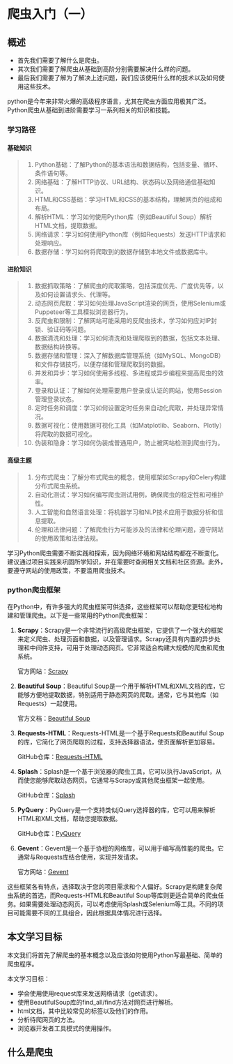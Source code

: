 # 爬虫入门（一）

## 概述

- 首先我们需要了解什么是爬虫。
- 其次我们需要了解爬虫从基础到高阶分别需要解决什么样的问题。
- 最后我们需要了解为了解决上述问题，我们应该使用什么样的技术以及如何使用这些技术。

python是今年来非常火爆的高级程序语言，尤其在爬虫方面应用极其广泛。Python爬虫从基础到进阶需要学习一系列相关的知识和技能。

### 学习路径

#### 基础知识

> 1. Python基础：了解Python的基本语法和数据结构，包括变量、循环、条件语句等。
> 2. 网络基础：了解HTTP协议、URL结构、状态码以及网络通信基础知识。
> 3. HTML和CSS基础：学习HTML和CSS的基本结构，理解网页的组成和布局。
> 4. 解析HTML：学习如何使用Python库（例如Beautiful Soup）解析HTML文档，提取数据。
> 5. 网络请求：学习如何使用Python库（例如Requests）发送HTTP请求和处理响应。
> 6. 数据存储：学习如何将爬取到的数据存储到本地文件或数据库中。

#### 进阶知识

> 1. 数据抓取策略：了解爬虫的爬取策略，包括深度优先、广度优先等，以及如何设置请求头、代理等。
> 2. 动态网页爬取：学习如何处理JavaScript渲染的网页，使用Selenium或Puppeteer等工具模拟浏览器行为。
> 3. 反爬虫和限制：了解网站可能采用的反爬虫技术，学习如何应对IP封锁、验证码等问题。
> 4. 数据清洗和处理：学习如何清洗和处理爬取到的数据，包括文本处理、数据结构转换等。
> 5. 数据存储和管理：深入了解数据库管理系统（如MySQL、MongoDB）和文件存储技巧，以便存储和管理爬取到的数据。
> 6. 并发和异步：学习如何使用多线程、多进程或异步编程来提高爬虫的效率。
> 7. 登录和认证：了解如何处理需要用户登录或认证的网站，使用Session管理登录状态。
> 8. 定时任务和调度：学习如何设置定时任务来自动化爬取，并处理异常情况。
> 9. 数据可视化：使用数据可视化工具（如Matplotlib、Seaborn、Plotly）将爬取的数据可视化。
> 10. 伪装和隐身：学习如何伪装成普通用户，防止被网站检测到爬虫行为。



#### 高级主题

> 1. 分布式爬虫：了解分布式爬虫的概念，使用框架如Scrapy和Celery构建分布式爬虫系统。
> 2. 自动化测试：学习如何编写爬虫测试用例，确保爬虫的稳定性和可维护性。
> 3. 人工智能和自然语言处理：将机器学习和NLP技术应用于数据分析和信息提取。
> 4. 伦理和法律问题：了解爬虫行为可能涉及的法律和伦理问题，遵守网站的使用政策和法律法规。

学习Python爬虫需要不断实践和探索，因为网络环境和网站结构都在不断变化。建议通过项目实践来巩固所学知识，并在需要时查阅相关文档和社区资源。此外，要遵守网站的使用政策，不要滥用爬虫技术。


### python爬虫框架

在Python中，有许多强大的爬虫框架可供选择，这些框架可以帮助您更轻松地构建和管理爬虫。以下是一些常用的Python爬虫框架：

1. **Scrapy**：Scrapy是一个非常流行的高级爬虫框架，它提供了一个强大的框架来定义爬虫、处理页面和数据，以及管理请求。Scrapy还具有内置的异步处理和中间件支持，可用于处理动态网页。它非常适合构建大规模的爬虫和爬虫系统。

   官方网站：[Scrapy](https://scrapy.org/)

2. **Beautiful Soup**：Beautiful Soup是一个用于解析HTML和XML文档的库，它能够方便地提取数据，特别适用于静态网页的爬取。通常，它与其他库（如Requests）一起使用。

   官方文档：[Beautiful Soup](https://www.crummy.com/software/BeautifulSoup/)

3. **Requests-HTML**：Requests-HTML是一个基于Requests和Beautiful Soup的库，它简化了网页爬取的过程，支持选择器语法，使页面解析更加容易。

   GitHub仓库：[Requests-HTML](https://github.com/psf/requests-html)

4. **Splash**：Splash是一个基于浏览器的爬虫工具，它可以执行JavaScript，从而使您能够爬取动态网页。它通常与Scrapy或其他爬虫框架一起使用。

   GitHub仓库：[Splash](https://github.com/scrapinghub/splash)

5. **PyQuery**：PyQuery是一个支持类似jQuery选择器的库，它可以用来解析HTML和XML文档，帮助您提取数据。

   GitHub仓库：[PyQuery](https://github.com/gawel/pyquery)

6. **Gevent**：Gevent是一个基于协程的网络库，可以用于编写高性能的爬虫。它通常与Requests库结合使用，实现并发请求。

   官方网站：[Gevent](http://www.gevent.org/)

这些框架各有特点，选择取决于您的项目需求和个人偏好。Scrapy是构建复杂爬虫系统的首选，而Requests-HTML和Beautiful Soup等库则更适合简单的爬虫任务。如果需要处理动态网页，可以考虑使用Splash或Selenium等工具。不同的项目可能需要不同的工具组合，因此根据具体情况进行选择。


## 本文学习目标

本文我们将首先了解爬虫的基本概念以及应该如何使用Python写最基础、简单的爬虫程序。

本文学习目标：

- 学会使用使用request库来发送网络请求（get请求）。
- 使用BeautifulSoup库的find_all/find方法对网页进行解析。
- html文档，其中比较常见的标签以及他们的作用。
- 分析待爬网页的方法。
- 浏览器开发者工具模式的使用操作。

## 什么是爬虫
